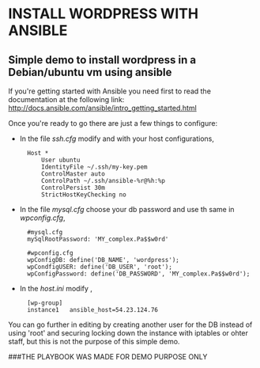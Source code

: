 # INSTALL WORDPRESS WITH ANSIBLE
## Simple demo to install wordpress in a Debian/ubuntu vm using ansible

If you're getting started with Ansible you need first to read the documentation at the following link: 
http://docs.ansible.com/ansible/intro_getting_started.html

Once you're ready to go there are just a few things to configure:

- In the file *ssh.cfg* modify <SERVER USER> and <PATH TO KEY FILE> with your host configurations,

        Host *
            User ubuntu
            IdentityFile ~/.ssh/my-key.pem
            ControlMaster auto
            ControlPath ~/.ssh/ansible-%r@%h:%p
            ControlPersist 30m
            StrictHostKeyChecking no
      
- In the file *mysql.cfg* choose your db password and use th same in *wpconfig.cfg*, 

        #mysql.cfg
        mySqlRootPassword: 'MY_complex.Pa$$w0rd'
    
        #wpconfig.cfg
        wpConfigDB: define('DB_NAME', 'wordpress');
        wpCondfigUSER: define('DB_USER', 'root');
        wpConfigPassword: define('DB_PASSWORD', 'MY_complex.Pa$$w0rd');
    
- In the *host.ini* modify <YOU HOST IP>,

        [wp-group]
        instance1   ansible_host=54.23.124.76
    
You can go further in editing by creating another user for the DB instead of using 'root' and securing locking down the
instance with iptables or ohter staff, but this is not the purpose of this simple demo.

###THE PLAYBOOK WAS MADE FOR DEMO PURPOSE ONLY